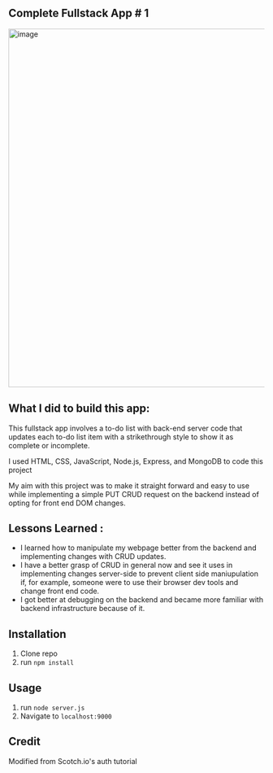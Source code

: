 ## Complete Fullstack App # 1

<img width="705" alt="image" src="https://github.com/fjh321/Complete-Fullstackapp-One/assets/64885403/0e82de27-d616-482e-a6d4-a7038d4da1b3">



## What I did to build this app:
This fullstack app involves a to-do list with back-end server code that updates each to-do list item with a strikethrough style to show it as complete or incomplete.

I used HTML, CSS, JavaScript, Node.js, Express, and MongoDB to code this project

My aim with this project was to make it straight forward and easy to use while implementing a simple PUT CRUD request on the backend instead of opting for front end DOM changes.

## Lessons Learned :
* I learned how to manipulate my webpage better from the backend and implementing changes with CRUD updates.
* I have a better grasp of CRUD in general now and see it uses in implementing changes server-side to prevent client side maniupulation if, for example, someone were to use their browser dev tools and change front end code.
* I got better at debugging on the backend and became more familiar with backend infrastructure because of it. 

## Installation
1. Clone repo
2. run `npm install`

## Usage

1. run `node server.js`
2. Navigate to `localhost:9000`

## Credit

Modified from Scotch.io's auth tutorial




